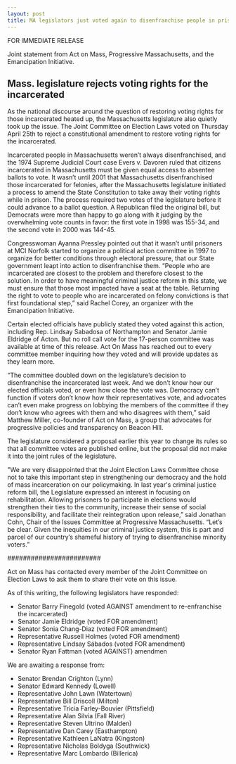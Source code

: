 ```yaml
---
layout: post
title: MA legislators just voted again to disenfranchise people in prison. And the vote wasn't even public.
---
```


FOR IMMEDIATE RELEASE

Joint statement from Act on Mass, Progressive Massachusetts, and the Emancipation Initiative.

## Mass. legislature rejects voting rights for the incarcerated


As the national discourse around the question of restoring voting rights for those incarcerated heated up, the Massachusetts legislature also quietly took up the issue.  The Joint Committee on Election Laws voted on Thursday April 25th to reject a constitutional amendment to restore voting rights for the incarcerated.

Incarcerated people in Massachusetts weren’t always disenfranchised, and the 1974 Supreme Judicial Court case Evers v. Davoren ruled that citizens incarcerated in Massachusetts must be given equal access to absentee ballots to vote.  It wasn’t until 2001 that Massachusetts disenfranchised those incarcerated for felonies, after the Massachusetts legislature initiated a process to amend the State Constitution to take away their voting rights while in prison. The process required two votes of the legislature before it could advance to a ballot question. A Republican filed the original bill, but Democrats were more than happy to go along with it judging by the overwhelming vote counts in favor: the first vote in 1998 was 155-34, and the second vote in 2000 was 144-45.

Congresswoman Ayanna Pressley pointed out that it wasn’t until prisoners at MCI Norfolk started to organize a political action committee in 1997 to organize for better conditions through electoral pressure, that our State government leapt into action to disenfranchise them.  “People who are incarcerated are closest to the problem and therefore closest to the solution. In order to have meaningful criminal justice reform in this state, we must ensure that those most impacted have a seat at the table. Returning the right to vote to people who are incarcerated on felony convictions is that first foundational step,” said Rachel Corey, an organizer with the Emancipation Initiative.

Certain elected officials have publicly stated they voted against this action, including Rep. Lindsay Sabadosa of Northampton and Senator Jamie Eldridge of Acton.  But no roll call vote for the 17-person committee was available at time of this release. Act On Mass has reached out to every committee member inquiring how they voted and will provide updates as they learn more.

“The committee doubled down on the legislature’s decision to disenfranchise the incarcerated last week. And we don’t know how our elected officials voted, or even how close the vote was.  Democracy can’t function if voters don’t know how their representatives vote, and advocates can’t even make progress on lobbying the members of the committee if they don’t know who agrees with them and who disagrees with them,” said Matthew Miller, co-founder of Act on Mass, a group that advocates for progressive policies and transparency on Beacon Hill.

The legislature considered a proposal earlier this year to change its rules so that all committee votes are published online, but the proposal did not make it into the joint rules of the legislature.

"We are very disappointed that the Joint Election Laws Committee chose not to take this important step in strengthening our democracy and the hold of mass incarceration on our policymaking. In last year's criminal justice reform bill, the Legislature expressed an interest in focusing on rehabilitation. Allowing prisoners to participate in elections would strengthen their ties to the community, increase their sense of social responsibility, and facilitate their reintegration upon release,” said Jonathan Cohn, Chair of the Issues Committee at Progressive Massachusetts. “Let’s be clear. Given the inequities in our criminal justice system, this is part and parcel of our country’s shameful history of trying to disenfranchise minority voters.”

########################

Act on Mass has contacted every member of the Joint Committee on Election Laws to ask them to share their vote on this issue.

As of this writing, the following legislators have responded:
- Senator Barry Finegold (voted AGAINST amendment to re-enfranchise the incarcerated)
- Senator Jamie Eldridge (voted FOR amendment)
- Senator Sonia Chang-Diaz (voted FOR amendment)
- Representative Russell Holmes (voted FOR amendment)
- Representative Lindsay Sábados (voted FOR amendment)
- Senator Ryan Fattman (voted AGAINST) amendmen

We are awaiting a response from:
- Senator Brendan Crighton (Lynn)
- Senator Edward Kennedy (Lowell)
- Representative John Lawn (Watertown)
- Representative Bill Driscoll (Milton)
- Representative Tricia Farley-Bouvier (Pittsfield)
- Representative Alan Silvia (Fall River)
- Representative Steven Ultrino (Malden)
- Representative Dan Carey (Easthampton)
- Representative Kathleen LaNatra (Kingston)
- Representative Nicholas Boldyga (Southwick)
- Representative Marc Lombardo (Billerica)

